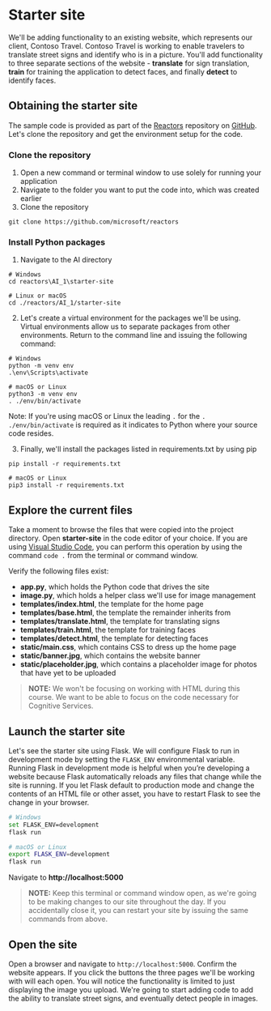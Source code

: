 # Starter site

We'll be adding functionality to an existing website, which represents our client, Contoso Travel. Contoso Travel is working to enable travelers to translate street signs and identify who is in a picture. You'll add functionality to three separate sections of the website - **translate** for sign translation, **train** for training the application to detect faces, and finally **detect** to identify faces.

## Obtaining the starter site

The sample code is provided as part of the [Reactors](https://github.com/microsoft/reactors) repository on [GitHub](https://github.com). Let's clone the repository and get the environment setup for the code.

### Clone the repository

1. Open a new command or terminal window to use solely for running your application
2. Navigate to the folder you want to put the code into, which was created earlier
3. Clone the repository

``` git
git clone https://github.com/microsoft/reactors
```

### Install Python packages

1. Navigate to the AI directory

``` console
# Windows
cd reactors\AI_1\starter-site

# Linux or macOS
cd ./reactors/AI_1/starter-site
```

2. Let's create a virtual environment for the packages we'll be using. Virtual environments allow us to separate packages from other environments. Return to the command line and issuing the following command:

``` console
# Windows
python -m venv env
.\env\Scripts\activate

# macOS or Linux
python3 -m venv env
. ./env/bin/activate
```

Note: If you're using macOS or Linux the leading `.` for the `. ./env/bin/activate` is required as it indicates to Python where your source code resides.

3. Finally, we'll install the packages listed in requirements.txt by using pip

``` console
pip install -r requirements.txt

# macOS or Linux
pip3 install -r requirements.txt
```

## Explore the current files

Take a moment to browse the files that were copied into the project directory. Open **starter-site** in the code editor of your choice. If you are using [Visual Studio Code](https://code.visualstudio.com), you can perform this operation by using the command `code .` from the terminal or command window.

Verify the following files exist:

- **app.py**, which holds the Python code that drives the site
- **image.py**, which holds a helper class we'll use for image management
- **templates/index.html**, the template for the home page
- **templates/base.html**, the template the remainder inherits from
- **templates/translate.html**, the template for translating signs
- **templates/train.html**, the template for training faces
- **templates/detect.html**, the template for detecting faces
- **static/main.css**, which contains CSS to dress up the home page
- **static/banner.jpg**, which contains the website banner
- **static/placeholder.jpg**, which contains a placeholder image for photos that have yet to be uploaded

> **NOTE:** We won't be focusing on working with HTML during this course. We want to be able to focus on the code necessary for Cognitive Services.

## Launch the starter site

Let's see the starter site using Flask. We will configure Flask to run in development mode by setting the `FLASK_ENV` environmental variable. Running Flask in development mode is helpful when you’re developing a website because Flask automatically reloads any files that change while the site is running. If you let Flask default to production mode and change the contents of an HTML file or other asset, you have to restart Flask to see the change in your browser.

``` bash
# Windows
set FLASK_ENV=development
flask run

# macOS or Linux
export FLASK_ENV=development
flask run
```

Navigate to **http://localhost:5000**

> **NOTE:** Keep this terminal or command window open, as we're going to be making changes to our site throughout the day. If you accidentally close it, you can restart your site by issuing the same commands from above.

## Open the site

Open a browser and navigate to `http://localhost:5000`. Confirm the website appears. If you click the buttons the three pages we'll be working with will each open. You will notice the functionality is limited to just displaying the image you upload. We're going to start adding code to add the ability to translate street signs, and eventually detect people in images.
